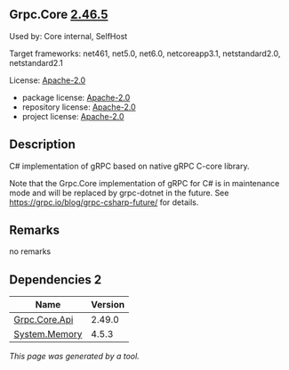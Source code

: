 Grpc.Core [2.46.5](https://www.nuget.org/packages/Grpc.Core/2.46.5)
--------------------

Used by: Core internal, SelfHost

Target frameworks: net461, net5.0, net6.0, netcoreapp3.1, netstandard2.0, netstandard2.1

License: [Apache-2.0](../../../../licenses/apache-2.0) 

- package license: [Apache-2.0](https://licenses.nuget.org/Apache-2.0) 
- repository license: [Apache-2.0](https://github.com/grpc/grpc.git) 
- project license: [Apache-2.0](https://github.com/grpc/grpc) 

Description
-----------
C# implementation of gRPC based on native gRPC C-core library.

Note that the Grpc.Core implementation of gRPC for C# is in maintenance mode and will be replaced by grpc-dotnet in the future.
See https://grpc.io/blog/grpc-csharp-future/ for details.

Remarks
-----------
no remarks


Dependencies 2
-----------

|Name|Version|
|----------|:----|
|[Grpc.Core.Api](../../../../packages/nuget.org/grpc.core.api/2.49.0)|2.49.0|
|[System.Memory](../../../../packages/nuget.org/system.memory/4.5.3)|4.5.3|

*This page was generated by a tool.*